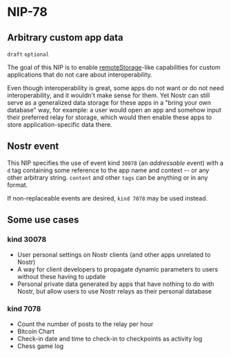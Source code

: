 NIP-78
======

Arbitrary custom app data
-------------------------

`draft` `optional`

The goal of this NIP is to enable [remoteStorage](https://remotestorage.io/)-like capabilities for custom applications that do not care about interoperability.

Even though interoperability is great, some apps do not want or do not need interoperability, and it wouldn't make sense for them. Yet Nostr can still serve as a generalized data storage for these apps in a "bring your own database" way, for example: a user would open an app and somehow input their preferred relay for storage, which would then enable these apps to store application-specific data there.

## Nostr event

This NIP specifies the use of event kind `30078` (an _addressable_ event) with a `d` tag containing some reference to the app name and context -- or any other arbitrary string. `content` and other `tags` can be anything or in any format.

If non-replaceable events are desired, `kind 7078` may be used instead.

## Some use cases

### kind 30078

 - User personal settings on Nostr clients (and other apps unrelated to Nostr)
 - A way for client developers to propagate dynamic parameters to users without these having to update
 - Personal private data generated by apps that have nothing to do with Nostr, but allow users to use Nostr relays as their personal database

### kind 7078

- Count the number of posts to the relay per hour
- Bitcoin Chart
- Check-in date and time to check-in to checkpoints as activity log
- Chess game log
